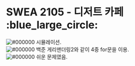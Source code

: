 # SWEA 2105 - 디저트 카페 &nbsp; :blue_large_circle:  
![#000000](https://placehold.it/15/000000/000000?text=+) 시뮬레이션.  
![#000000](https://placehold.it/15/000000/000000?text=+) 백준 게리맨더링2와 같이 4중 for문을 이용.    
![#000000](https://placehold.it/15/000000/000000?text=+) 쉬운 문제였음.  
